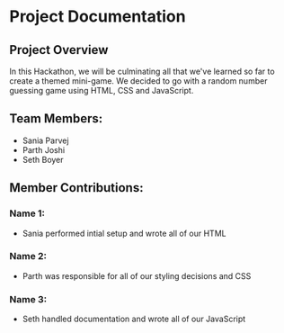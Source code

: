 # Project Documentation

## Project Overview

In this Hackathon, we will be culminating all that we've learned so far to
create a themed mini-game. We decided to go with a random number guessing game
using HTML, CSS and JavaScript.

## Team Members:

-   Sania Parvej
-   Parth Joshi
-   Seth Boyer

## Member Contributions:

### Name 1:

-   Sania performed intial setup and wrote all of our HTML

### Name 2:

-   Parth was responsible for all of our styling decisions and CSS

### Name 3:

-   Seth handled documentation and wrote all of our JavaScript